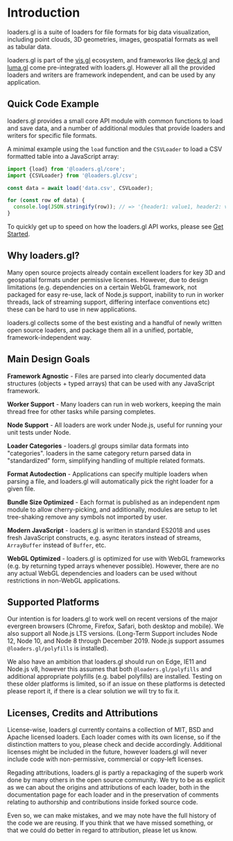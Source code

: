 # Introduction

loaders.gl is a suite of loaders for file formats for big data visualization, including point clouds, 3D geometries, images, geospatial formats as well as tabular data.

loaders.gl is part  of the [vis.gl](https://vis.gl) ecosystem, and frameworks like [deck.gl](https://deck.gl) and [luma.gl](https://luma.gl) come pre-integrated with loaders.gl. However all all the provided loaders and writers are framework independent, and can be used by any application.

## Quick Code Example

loaders.gl provides a small core API module with common functions to load and save data, and a number of additional modules that provide loaders and writers for specific file formats.

A minimal example using the `load` function and the `CSVLoader` to load a CSV formatted table into a JavaScript array:

```js
import {load} from '@loaders.gl/core';
import {CSVLoader} from '@loaders.gl/csv';

const data = await load('data.csv', CSVLoader);

for (const row of data) {
  console.log(JSON.stringify(row)); // => '{header1: value1, header2: value2}'
}
```

To quickly get up to speed on how the loaders.gl API works, please see [Get Started](docs/developer-guide/get-started).

## Why loaders.gl?

Many open source projects already contain excellent loaders for key 3D and geospatial formats under permissive licenses. However, due to design limitations (e.g. dependencies on a certain WebGL framework, not packaged for easy re-use, lack of Node.js support, inability to run in worker threads, lack of streaming support, differing interface conventions etc) these can be hard to use in new applications.

loaders.gl collects some of the best existing and a handful of newly written open source loaders, and package them all in a unified, portable, framework-independent way.

## Main Design Goals

**Framework Agnostic** - Files are parsed into clearly documented data structures (objects + typed arrays) that can be used with any JavaScript framework.

**Worker Support** - Many loaders can run in web workers, keeping the main thread free for other tasks while parsing completes.

**Node Support** - All loaders are work under Node.js, useful for running your unit tests under Node.

**Loader Categories** - loaders.gl groups similar data formats into "categories". loaders in the same category return parsed data in "standardized" form, simplifying handling of multiple related formats.

**Format Autodection** - Applications can specify multiple loaders when parsing a file, and loaders.gl will automatically pick the right loader for a given file.

**Bundle Size Optimized** - Each format is published as an independent npm module to allow cherry-picking, and additionally, modules are setup to let tree-shaking remove any symbols not imported by user.

**Modern JavaScript** - loaders.gl is written in standard ES2018 and uses fresh JavaScript constructs, e.g. async iterators instead of streams, `ArrayBuffer` instead of `Buffer`, etc.

**WebGL Optimized** - loaders.gl is optimized for use with WebGL frameworks (e.g. by returning typed arrays whenever possible). However, there are no any actual WebGL dependencies and loaders can be used without restrictions in non-WebGL applications.

## Supported Platforms

Our intention is for loaders.gl to work well on recent versions of the major evergreen browsers (Chrome, Firefox, Safari, both desktop and mobile). We also support all Node.js LTS versions. (Long-Term Support includes Node 12, Node 10, and Node 8 through December 2019. Node.js support assumes `@loaders.gl/polyfills` is installed).

We also have an ambition that loaders.gl should run on Edge, IE11 and Node.js v8, however this assumes that both `@loaders.gl/polyfills` and additional appropriate polyfills (e.g. babel polyfills) are installed. Testing on these older platforms is limited, so if an issue on these platforms is detected please report it, if there is a clear solution we will try to fix it.

## Licenses, Credits and Attributions

License-wise, loaders.gl currently contains a collection of MIT, BSD and Apache licensed loaders. Each loader comes with its own license, so if the distinction matters to you, please check and decide accordingly. Additional licenses might be included in the future, however loaders.gl will never include code with non-permissive, commercial or copy-left licenses.

Regading attributions, loaders.gl is partly a repackaging of the superb work done by many others in the open source community. We try to be as explicit as we can about the origins and attributions of each loader, both in the documentation page for each loader and in the preservation of comments relating to authorship and contributions inside forked source code.

Even so, we can make mistakes, and we may note have the full history of the code we are reusing. If you think that we have missed something, or that we could do better in regard to attribution, please let us know.
